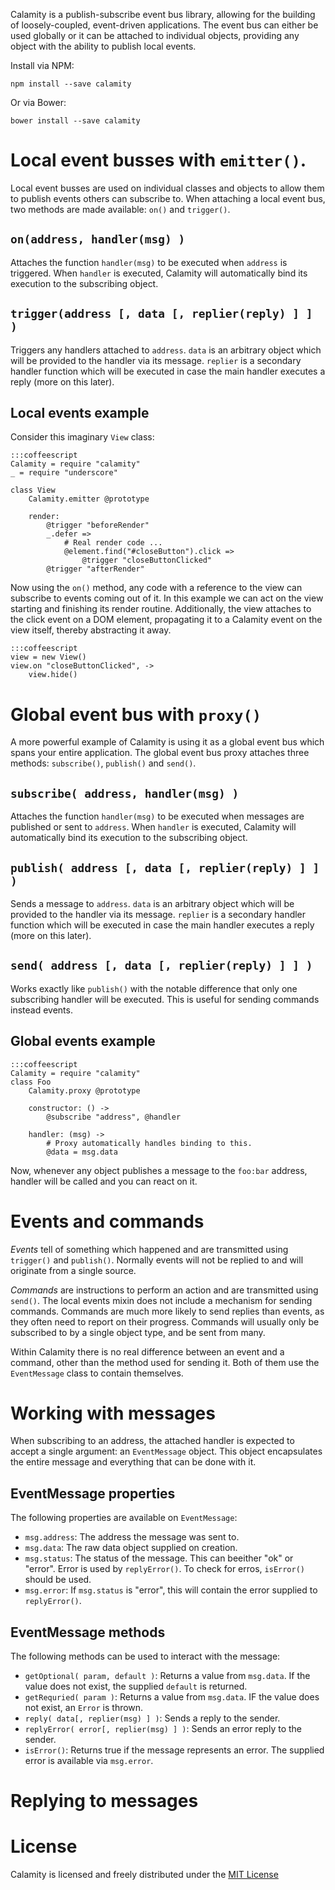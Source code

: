 Calamity is a publish-subscribe event bus library, allowing for the building of loosely-coupled, event-driven applications.
The event bus can either be used globally or it can be attached to individual objects, providing any object with the ability to publish local events.

Install via NPM:

    npm install --save calamity

Or via Bower:

    bower install --save calamity

# Local event busses with `emitter()`.
Local event busses are used on individual classes and objects to allow them to publish events others can subscribe to.
When attaching a local event bus, two methods are made available: `on()` and `trigger()`.

## `on(address, handler(msg) )`
Attaches the function `handler(msg)` to be executed when `address` is triggered.
When `handler` is executed, Calamity will automatically bind its execution to the subscribing object.

## `trigger(address [, data [, replier(reply) ] ] )`
Triggers any handlers attached to `address`.
`data` is an arbitrary object which will be provided to the handler via its message.
`replier` is a secondary handler function which will be executed in case the main handler executes a reply (more on this later).

## Local events example
Consider this imaginary `View` class:

    :::coffeescript
    Calamity = require "calamity"
    _ = require "underscore"

    class View
    	Calamity.emitter @prototype

    	render:
    		@trigger "beforeRender"
    		_.defer =>
    			# Real render code ...
    			@element.find("#closeButton").click =>
    				@trigger "closeButtonClicked"
    		@trigger "afterRender"

Now using the `on()` method, any code with a reference to the view can subscribe to events coming out of it.
In this example we can act on the view starting and finishing its render routine.
Additionally, the view attaches to the click event on a DOM element, propagating it to a Calamity event on the view itself, thereby abstracting it away.

    :::coffeescript
    view = new View()
    view.on "closeButtonClicked", ->
    	view.hide()

# Global event bus with `proxy()`
A more powerful example of Calamity is using it as a global event bus which spans your entire application.
The global event bus proxy attaches three methods: `subscribe()`, `publish()` and `send()`.

## `subscribe( address, handler(msg) )`
Attaches the function `handler(msg)` to be executed when messages are published or sent to `address`.
When `handler` is executed, Calamity will automatically bind its execution to the subscribing object.

## `publish( address [, data [, replier(reply) ] ] )`
Sends a message to `address`.
`data` is an arbitrary object which will be provided to the handler via its message.
`replier` is a secondary handler function which will be executed in case the main handler executes a reply (more on this later).

## `send( address [, data [, replier(reply) ] ] )`
Works exactly like `publish()` with the notable difference that only one subscribing handler will be executed.
This is useful for sending commands instead events.

## Global events example

    :::coffeescript
    Calamity = require "calamity"
    class Foo
    	Calamity.proxy @prototype

    	constructor: () ->
    		@subscribe "address", @handler

    	handler: (msg) ->
    		# Proxy automatically handles binding to this.
    		@data = msg.data

Now, whenever any object publishes a message to the `foo:bar` address, handler will be called and you can react on it.

# Events and commands
*Events* tell of something which happened and are transmitted using `trigger()` and `publish()`.
Normally events will not be replied to and will originate from a single source.

*Commands* are instructions to perform an action and are transmitted using `send()`.
The local events mixin does not include a mechanism for sending commands.
Commands are much more likely to send replies than events, as they often need to report on their progress.
Commands will usually only be subscribed to by a single object type, and be sent from many.

Within Calamity there is no real difference between an event and a command, other than the method used for sending it.
Both of them use the `EventMessage` class to contain themselves.

# Working with messages
When subscribing to an address, the attached handler is expected to accept a single argument: an `EventMessage` object.
This object encapsulates the entire message and everything that can be done with it.

## EventMessage properties
The following properties are available on `EventMessage`:

* `msg.address`: The address the message was sent to.
* `msg.data`: The raw data object supplied on creation.
* `msg.status`: The status of the message. This can beeither "ok" or "error". Error is used by `replyError()`. To check for erros, `isError()` should be used.
* `msg.error`: If `msg.status` is "error", this will contain the error supplied to `replyError()`.

## EventMessage methods
The following methods can be used to interact with the message:

* `getOptional( param, default )`: Returns a value from `msg.data`. If the value does not exist, the supplied `default` is returned.
* `getRequried( param )`: Returns a value from `msg.data`. IF the value does not exist, an `Error` is thrown.
* `reply( data[, replier(msg) ] )`: Sends a reply to the sender.
* `replyError( error[, replier(msg) ] )`: Sends an error reply to the sender.
* `isError()`: Returns true if the message represents an error. The supplied error is available via `msg.error`.

# Replying to messages

# License
Calamity is licensed and freely distributed under the [MIT License][mit]

[mit]: https://bitbucket.org/kennethjor/calamity/raw/default/LICENSE "MIT License"
